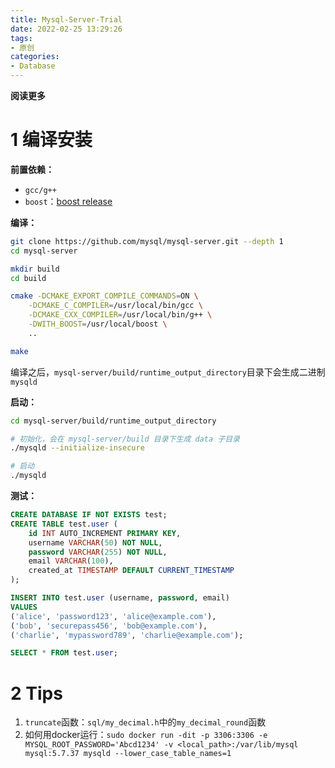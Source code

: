 ```yaml
---
title: Mysql-Server-Trial
date: 2022-02-25 13:29:26
tags: 
- 原创
categories: 
- Database
---
```


**阅读更多**

<!--more-->

# 1 编译安装

**前置依赖：**

* `gcc/g++`
* `boost`：[boost release](https://boostorg.jfrog.io/artifactory/main/release/)

**编译：**

```sh
git clone https://github.com/mysql/mysql-server.git --depth 1
cd mysql-server

mkdir build
cd build

cmake -DCMAKE_EXPORT_COMPILE_COMMANDS=ON \
    -DCMAKE_C_COMPILER=/usr/local/bin/gcc \
    -DCMAKE_CXX_COMPILER=/usr/local/bin/g++ \
    -DWITH_BOOST=/usr/local/boost \
    ..

make
```

编译之后，`mysql-server/build/runtime_output_directory`目录下会生成二进制`mysqld`

**启动：**

```sh
cd mysql-server/build/runtime_output_directory

# 初始化，会在 mysql-server/build 目录下生成 data 子目录
./mysqld --initialize-insecure

# 启动
./mysqld
```

**测试：**

```sql
CREATE DATABASE IF NOT EXISTS test;
CREATE TABLE test.user (
    id INT AUTO_INCREMENT PRIMARY KEY,
    username VARCHAR(50) NOT NULL,
    password VARCHAR(255) NOT NULL,
    email VARCHAR(100),
    created_at TIMESTAMP DEFAULT CURRENT_TIMESTAMP
);

INSERT INTO test.user (username, password, email) 
VALUES 
('alice', 'password123', 'alice@example.com'),
('bob', 'securepass456', 'bob@example.com'),
('charlie', 'mypassword789', 'charlie@example.com');

SELECT * FROM test.user;
```

# 2 Tips

1. `truncate`函数：`sql/my_decimal.h`中的`my_decimal_round`函数
1. 如何用docker运行：`sudo docker run -dit -p 3306:3306 -e MYSQL_ROOT_PASSWORD='Abcd1234' -v <local_path>:/var/lib/mysql mysql:5.7.37 mysqld --lower_case_table_names=1`